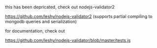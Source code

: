 this has been depricated, check out nodejs-validator2

https://github.com/leshy/nodejs-validator2 (supports partial compiling to mongodb queries and serialization)




for documentation, check out

https://github.com/leshy/nodejs-validator/blob/master/tests.js
